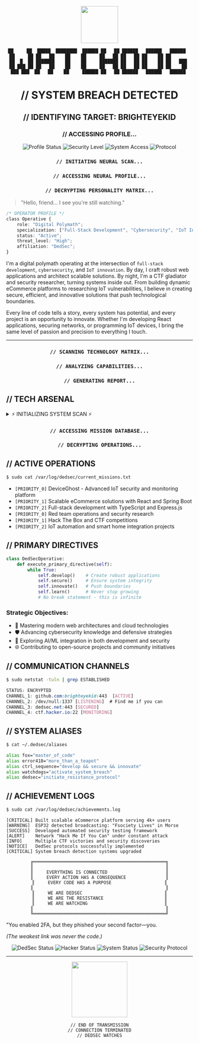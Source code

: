 <div align="center">

<img src="https://media3.giphy.com/media/v1.Y2lkPTc5MGI3NjExZG1iOXZqZzhxejBjZHc4MHhtOHo1a2NtdWd4Mm9xeHQ5eWN5eTFjOSZlcD12MV9pbnRlcm5hbF9naWZfYnlfaWQmY3Q9cw/eNpP80U2AJKDn1UDhP/giphy.gif" width="100" heigh="100">

```text
██     ██  █████  ████████  ██████ ██   ██ ██████   ██████   ██████  
██     ██ ██   ██    ██    ██     ██   ██ ██   ██ ██    ██ ██       
██  █  ██ ███████    ██    ██     ███████ ██   ██ ██    ██ ██   ███ 
██ ███ ██ ██   ██    ██    ██     ██   ██ ██   ██ ██    ██ ██    ██ 
 ███ ███  ██   ██    ██     ██████ ██   ██ ██████   ██████   ██████  
```

# // SYSTEM BREACH DETECTED
## // IDENTIFYING TARGET: BRIGHTEYEKID
### // ACCESSING PROFILE...

![Profile Status](https://img.shields.io/badge/DedSec-Active_Operator-brightgreen)
![Security Level](https://img.shields.io/badge/Threat_Level-Maximum-red)
![System Access](https://img.shields.io/badge/System-Compromised-blue)
![Protocol](https://img.shields.io/badge/Protocol-Breach_Active-purple)

</div>

<div align="center">

### `// INITIATING NEURAL SCAN...`
### `// ACCESSING NEURAL PROFILE...`
### `// DECRYPTING PERSONALITY MATRIX...`

</div>

> "Hello, friend... I see you're still watching."

```css
/* OPERATOR PROFILE */
class Operative {
    role: "Digital Polymath";
    specialization: ["Full-Stack Development", "Cybersecurity", "IoT Innovation"];
    status: "Active";
    threat_level: "High";
    affiliation: "DedSec";
}
```

I'm a digital polymath operating at the intersection of `full-stack development`, `cybersecurity`, and `IoT innovation`. By day, I craft robust web applications and architect scalable solutions. By night, I'm a CTF gladiator and security researcher, turning systems inside out. From building dynamic eCommerce platforms to researching IoT vulnerabilities, I believe in creating secure, efficient, and innovative solutions that push technological boundaries.

Every line of code tells a story, every system has potential, and every project is an opportunity to innovate. Whether I'm developing React applications, securing networks, or programming IoT devices, I bring the same level of passion and precision to everything I touch.

---

<div align="center">

### `// SCANNING TECHNOLOGY MATRIX...`
### `// ANALYZING CAPABILITIES...`
### `// GENERATING REPORT...`

</div>

## // TECH ARSENAL

<details>
<summary>⚡ INITIALIZING SYSTEM SCAN ⚡</summary>

### 🔧 Development Stack
```yml
Frontend:
  - React/Next.js
  - TypeScript/JavaScript
  - Vue.js
  - Angular
  - WebGL/Three.js
  - WebAssembly
  - Svelte
  - Electron

Backend:
  - Node.js
  - Spring Boot
  - Python/Django
  - Go
  - Rust
  - Elixir
  - GraphQL
  - gRPC

Database:
  - MongoDB
  - PostgreSQL
  - Redis
  - Cassandra
  - Neo4j
  - CouchDB
  - TimescaleDB
  - InfluxDB

Cloud & DevOps:
  - AWS/Azure/GCP
  - Docker/Kubernetes
  - Jenkins/GitLab CI
  - Terraform
  - ELK Stack
  - Prometheus
  - Grafana
  - Istio
```

### 🛡️ Security Arsenal
```yml
Penetration Testing:
  - Nmap
  - Burp Suite
  - Wireshark
  - Metasploit
  - John the Ripper
  - Aircrack-ng
  - Hashcat
  - OWASP ZAP
  - Hydra
  - Maltego

Forensics:
  - Volatility
  - Autopsy
  - NetworkMiner
  - Cellebrite
  - EnCase
  - FTK
  - Sleuth Kit
  - Memory Analysis
```

### 🔌 IoT & Hardware
```yml
Platforms:
  - ESP32
  - Arduino
  - Raspberry Pi
  - NodeMCU
  - BeagleBone
  - STM32
  - RISC-V
  - Teensy

Protocols:
  - MQTT
  - CoAP
  - Zigbee
  - LoRaWAN
  - BLE
  - ModBus
  - OPC UA
  - Thread
```

### 💻 Operating Systems
```yml
Primary:
  - Ubuntu
  - Kali Linux
  - Arch Linux
  - ParrotOS
  - BlackArch
  - Qubes OS
  - Tails
  - Whonix
```
</details>

<div align="center">

### `// ACCESSING MISSION DATABASE...`
### `// DECRYPTING OPERATIONS...`

</div>

## // ACTIVE OPERATIONS

```sh
$ sudo cat /var/log/dedsec/current_missions.txt
```

- `[PRIORITY_0]` DeviceGhost - Advanced IoT security and monitoring platform
- `[PRIORITY_1]` Scalable eCommerce solutions with React and Spring Boot
- `[PRIORITY_2]` Full-stack development with TypeScript and Express.js
- `[PRIORITY_0]` Red team operations and security research
- `[PRIORITY_1]` Hack The Box and CTF competitions
- `[PRIORITY_2]` IoT automation and smart home integration projects

## // PRIMARY DIRECTIVES

```python
class DedSecOperative:
    def execute_primary_directive(self):
        while True:
            self.develop()    # Create robust applications
            self.secure()     # Ensure system integrity
            self.innovate()   # Push boundaries
            self.learn()      # Never stop growing
            # No break statement - this is infinite
```

### Strategic Objectives:
- 🎯 Mastering modern web architectures and cloud technologies
- 🛡️ Advancing cybersecurity knowledge and defensive strategies
- 🤖 Exploring AI/ML integration in both development and security
- 🌐 Contributing to open-source projects and community initiatives

## // COMMUNICATION CHANNELS

```sh
$ sudo netstat -tuln | grep ESTABLISHED
```

```css
STATUS: ENCRYPTED
CHANNEL_1: github.com:brighteyekid:443  [ACTIVE]
CHANNEL_2: /dev/null:1337 [LISTENING]  # Find me if you can
CHANNEL_3: dedsec.net:443 [SECURED]
CHANNEL_4: ctf.hacker.io:22 [MONITORING]
```

## // SYSTEM ALIASES

```sh
$ cat ~/.dedsec/aliases
```

```sh
alias fox="master_of_code"
alias error418="more_than_a_teapot"
alias ctrl_sequence="develop && secure && innovate"
alias watchdogs="activate_system_breach"
alias dedsec="initiate_resistance_protocol"
```

## // ACHIEVEMENT LOGS

```sh
$ sudo cat /var/log/dedsec/achievements.log
```

```log
[CRITICAL] Built scalable eCommerce platform serving 4k+ users
[WARNING]  ESP32 detected broadcasting: "Fsociety Lives" in Morse
[SUCCESS]  Developed automated security testing framework
[ALERT]    Network "Hack Me If You Can" under constant attack
[INFO]     Multiple CTF victories and security discoveries
[NOTICE]   DedSec protocols successfully implemented
[CRITICAL] System breach detection systems upgraded
```

<div align="center">

```text
╔══════════════════════════════════════════════════╗
║                                                  ║
║     EVERYTHING IS CONNECTED                      ║
║     EVERY ACTION HAS A CONSEQUENCE               ║
║     EVERY CODE HAS A PURPOSE                    ║
║                                                  ║
║     WE ARE DEDSEC                               ║
║     WE ARE THE RESISTANCE                       ║
║     WE ARE WATCHING                             ║
║                                                  ║
╚══════════════════════════════════════════════════╝
```

</div>
"You enabled 2FA, but they phished your second factor—you.</br>

_(The weakest link was never the code.)_

<div align="center">

![DedSec Status](https://img.shields.io/badge/DedSec-Active_Member-purple)
![Hacker Status](https://img.shields.io/badge/Hacker-Elite-red)
![System Status](https://img.shields.io/badge/System-Breached-blue)
![Security Protocol](https://img.shields.io/badge/Security-Maximum-green)

---
<img src="https://media.giphy.com/media/lRkGgX1WhWbk8zKXQE/giphy.gif?cid=790b7611s94yxu0w7guiidlunx2ghkyas6n48uvxbjt7o91v&ep=v1_stickers_search&rid=giphy.gif&ct=s" width="150" height="150">

```text
// END OF TRANSMISSION
// CONNECTION TERMINATED
// DEDSEC WATCHES
```

</div>
